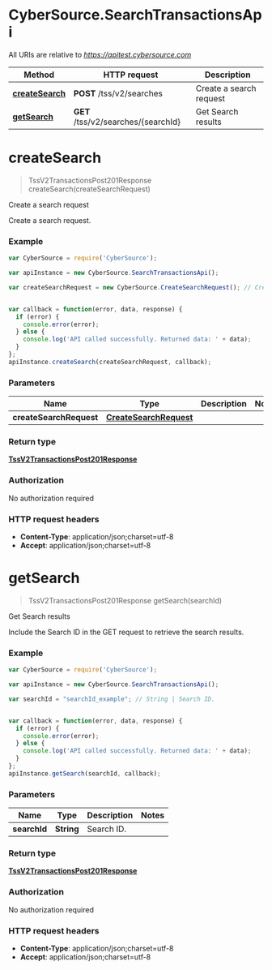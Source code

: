# CyberSource.SearchTransactionsApi

All URIs are relative to *https://apitest.cybersource.com*

Method | HTTP request | Description
------------- | ------------- | -------------
[**createSearch**](SearchTransactionsApi.md#createSearch) | **POST** /tss/v2/searches | Create a search request
[**getSearch**](SearchTransactionsApi.md#getSearch) | **GET** /tss/v2/searches/{searchId} | Get Search results


<a name="createSearch"></a>
# **createSearch**
> TssV2TransactionsPost201Response createSearch(createSearchRequest)

Create a search request

Create a search request. 

### Example
```javascript
var CyberSource = require('CyberSource');

var apiInstance = new CyberSource.SearchTransactionsApi();

var createSearchRequest = new CyberSource.CreateSearchRequest(); // CreateSearchRequest | 


var callback = function(error, data, response) {
  if (error) {
    console.error(error);
  } else {
    console.log('API called successfully. Returned data: ' + data);
  }
};
apiInstance.createSearch(createSearchRequest, callback);
```

### Parameters

Name | Type | Description  | Notes
------------- | ------------- | ------------- | -------------
 **createSearchRequest** | [**CreateSearchRequest**](CreateSearchRequest.md)|  | 

### Return type

[**TssV2TransactionsPost201Response**](TssV2TransactionsPost201Response.md)

### Authorization

No authorization required

### HTTP request headers

 - **Content-Type**: application/json;charset=utf-8
 - **Accept**: application/json;charset=utf-8

<a name="getSearch"></a>
# **getSearch**
> TssV2TransactionsPost201Response getSearch(searchId)

Get Search results

Include the Search ID in the GET request to retrieve the search results.

### Example
```javascript
var CyberSource = require('CyberSource');

var apiInstance = new CyberSource.SearchTransactionsApi();

var searchId = "searchId_example"; // String | Search ID.


var callback = function(error, data, response) {
  if (error) {
    console.error(error);
  } else {
    console.log('API called successfully. Returned data: ' + data);
  }
};
apiInstance.getSearch(searchId, callback);
```

### Parameters

Name | Type | Description  | Notes
------------- | ------------- | ------------- | -------------
 **searchId** | **String**| Search ID. | 

### Return type

[**TssV2TransactionsPost201Response**](TssV2TransactionsPost201Response.md)

### Authorization

No authorization required

### HTTP request headers

 - **Content-Type**: application/json;charset=utf-8
 - **Accept**: application/json;charset=utf-8


